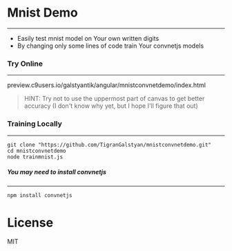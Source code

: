 # Mnist Demo
---
- Easily test mnist model on Your own written digits
- By changing only some lines of code train Your convnetjs models

### Try Online
---

preview.c9users.io/galstyantik/angular/mnistconvnetdemo/index.html

> HINT: Try not to use the uppermost part of canvas to get better accuracy (I don't know why yet, but I hope I'll figure that out)

### Training Locally
---
	git clone "https://github.com/TigranGalstyan/mnistconvnetdemo.git"
	cd mnistconvnetdemo
	node trainmnist.js

##### You may need to install convnetjs
---
	npm install convnetjs

# License

MIT
